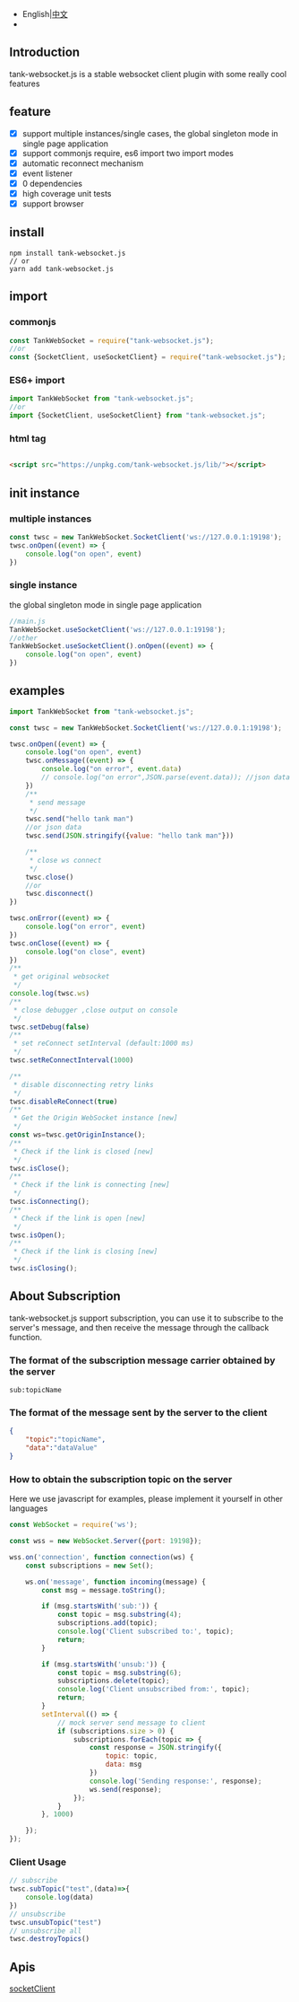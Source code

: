 * English|[中文](README_zh.md)
* 
## Introduction

tank-websocket.js is a stable websocket client plugin with some really cool features

## feature

- [x] support multiple instances/single cases, the global singleton mode in single page application
- [x] support commonjs require, es6 import two import modes
- [x] automatic reconnect mechanism
- [x] event listener
- [x] 0 dependencies
- [x] high coverage unit tests
- [x] support browser

## install

```shell
npm install tank-websocket.js
// or
yarn add tank-websocket.js
```

## import

### commonjs

```javascript
const TankWebSocket = require("tank-websocket.js");
//or
const {SocketClient, useSocketClient} = require("tank-websocket.js");
```

### ES6+ import

```javascript
import TankWebSocket from "tank-websocket.js";
//or
import {SocketClient, useSocketClient} from "tank-websocket.js";
```

### html tag

```html

<script src="https://unpkg.com/tank-websocket.js/lib/"></script>
```

## init instance

### multiple instances

```javascript
const twsc = new TankWebSocket.SocketClient('ws://127.0.0.1:19198');
twsc.onOpen((event) => {
    console.log("on open", event)
})
```

### single instance

the global singleton mode in single page application

```javascript
//main.js
TankWebSocket.useSocketClient('ws://127.0.0.1:19198');
//other
TankWebSocket.useSocketClient().onOpen((event) => {
    console.log("on open", event)
})
```

## examples

```javascript
import TankWebSocket from "tank-websocket.js";

const twsc = new TankWebSocket.SocketClient('ws://127.0.0.1:19198');

twsc.onOpen((event) => {
    console.log("on open", event)
    twsc.onMessage((event) => {
        console.log("on error", event.data)
        // console.log("on error",JSON.parse(event.data)); //json data
    })
    /**
     * send message
     */
    twsc.send("hello tank man")
    //or json data
    twsc.send(JSON.stringify({value: "hello tank man"}))

    /**
     * close ws connect
     */
    twsc.close()
    //or
    twsc.disconnect()
})

twsc.onError((event) => {
    console.log("on error", event)
})
twsc.onClose((event) => {
    console.log("on close", event)
})
/**
 * get original websocket
 */
console.log(twsc.ws)
/**
 * close debugger ,close output on console
 */
twsc.setDebug(false)
/**
 * set reConnect setInterval (default:1000 ms)
 */
twsc.setReConnectInterval(1000)

/**
 * disable disconnecting retry links
 */
twsc.disableReConnect(true)
/**
 * Get the Origin WebSocket instance [new]
 */
const ws=twsc.getOriginInstance();
/**
 * Check if the link is closed [new]
 */
twsc.isClose();
/**
 * Check if the link is connecting [new]
 */
twsc.isConnecting();
/**
 * Check if the link is open [new]
 */
twsc.isOpen();
/**
 * Check if the link is closing [new]
 */
twsc.isClosing();

```
## About Subscription
tank-websocket.js support subscription, you can use it to subscribe to the server's message, and then receive the message through the callback function.

### The format of the subscription message carrier obtained by the server
`sub:topicName`
### The format of the message sent by the server to the client
```json
{
    "topic":"topicName",
    "data":"dataValue"
}
```
### How to obtain the subscription topic on the server
Here we use javascript for examples, please implement it yourself in other languages
```javascript
const WebSocket = require('ws');

const wss = new WebSocket.Server({port: 19198});

wss.on('connection', function connection(ws) {
    const subscriptions = new Set();

    ws.on('message', function incoming(message) {
        const msg = message.toString();

        if (msg.startsWith('sub:')) {
            const topic = msg.substring(4);
            subscriptions.add(topic);
            console.log('Client subscribed to:', topic);
            return;
        }

        if (msg.startsWith('unsub:')) {
            const topic = msg.substring(6);
            subscriptions.delete(topic);
            console.log('Client unsubscribed from:', topic);
            return;
        }
        setInterval(() => {
            // mock server send message to client
            if (subscriptions.size > 0) {
                subscriptions.forEach(topic => {
                    const response = JSON.stringify({
                        topic: topic,
                        data: msg
                    })
                    console.log('Sending response:', response);
                    ws.send(response);
                });
            }
        }, 1000)

    });
});

```

### Client Usage
```javascript
// subscribe
twsc.subTopic("test",(data)=>{
    console.log(data)
})
// unsubscribe
twsc.unsubTopic("test")
// unsubscribe all
twsc.destroyTopics()
```

## Apis
[socketClient](./types/socketClient.d.ts)
